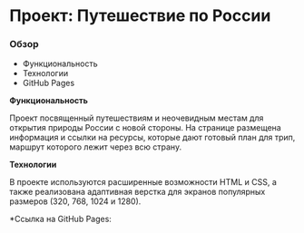 # Проект: Путешествие по России

### Обзор
* Функциональность
* Технологии
* GitHub Pages

**Функциональность**

Проект посвященный путешествиям и неочевидным местам для открытия природы России с новой стороны. На странице размещена информация и ссылки на ресурсы, которые дают готовый план для трип, маршрут которого лежит через всю страну.

**Технологии**

В проекте используются расширенные возможности HTML и CSS, а также реализована адаптивная верстка для экранов популярных размеров (320, 768, 1024 и 1280).

*Ссылка на GitHub Pages:
